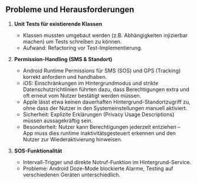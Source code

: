 ## Probleme und Herausforderungen

1. **Unit Tests für existierende Klassen**  
   - Klassen mussten umgebaut werden (z.B. Abhängigkeiten injizierbar machen) um Tests schreiben zu können.  
   - Aufwand: Refactoring vor Test-Implementierung.

2. **Permission-Handling (SMS & Standort)**  
   - Android Runtime Permissions für SMS (SOS) und GPS (Tracking) korrekt anfordern und handhaben.  
   - iOS: Einschränkungen im Hintergrundmodus und strikte Datenschutzrichtlinien führten dazu, dass Berechtigungen extra und oft erneut vom Nutzer bestätigt werden müssen.  
   - Apple lässt etwa keinen dauerhaften Hintergrund-Standortzugriff zu, ohne dass der Nutzer in den Systemeinstellungen manuell aktiviert.  
   - Sicherheit: Explizite Erklärungen (Privacy Usage Descriptions) müssen aussagekräftig sein.  
   - Besonderheit: Nutzer kann Berechtigungen jederzeit entziehen – App muss dies runtime inaktivitätsgesteuert erkennen und den Nutzer zur Wiederaktivierung hinweisen.

3. **SOS-Funktionalität**  
   - Intervall-Trigger und direkte Notruf-Funktion im Hintergrund-Service.  
   - Probleme: Android Doze-Mode blockierte Alarme, Testing auf verschiedenen Geräten unterschiedlich.  
